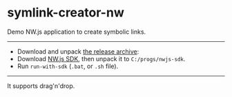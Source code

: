 # symlink-creator-nw

Demo NW.js application to create symbolic links.

---

- Download and unpack [the release archive](https://github.com/AlttiRi/symlink-creator-nw/releases): 
- Download [NW.js SDK](https://nwjs.io/), then unpack it to `C:/progs/nwjs-sdk`.
- Run `run-with-sdk` (`.bat`, or `.sh` file).

---

It supports drag'n'drop.
